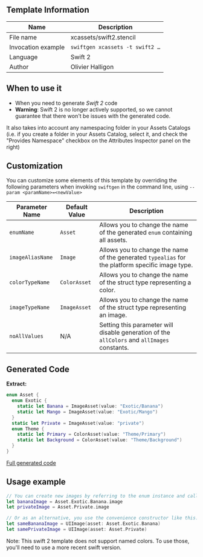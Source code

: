 ## Template Information

| Name      | Description       |
| --------- | ----------------- |
| File name | xcassets/swift2.stencil |
| Invocation example | `swiftgen xcassets -t swift2 …` |
| Language | Swift 2 |
| Author | Olivier Halligon |

## When to use it

- When you need to generate *Swift 2* code
- **Warning**: Swift 2 is no longer actively supported, so we cannot guarantee that there won't be issues with the generated code.

It also takes into account any namespacing folder in your Assets Catalogs (i.e. if you create a folder in your Assets Catalog, select it, and check the "Provides Namespace" checkbox on the Attributes Inspector panel on the right)

## Customization

You can customize some elements of this template by overriding the following parameters when invoking `swiftgen` in the command line, using `--param <paramName>=<newValue>`

| Parameter Name | Default Value | Description |
| -------------- | ------------- | ----------- |
| `enumName` | `Asset` | Allows you to change the name of the generated `enum` containing all assets. |
| `imageAliasName` | `Image` | Allows you to change the name of the generated `typealias` for the platform specific image type. |
| `colorTypeName` | `ColorAsset` | Allows you to change the name of the struct type representing a color. |
| `imageTypeName` | `ImageAsset` | Allows you to change the name of the struct type representing an image. |
| `noAllValues` | N/A | Setting this parameter will disable generation of the `allColors` and `allImages` constants. |

## Generated Code

**Extract:**

```swift
enum Asset {
  enum Exotic {
    static let Banana = ImageAsset(value: "Exotic/Banana")
    static let Mango = ImageAsset(value: "Exotic/Mango")
  }
  static let Private = ImageAsset(value: "private")
  enum Theme {
  	static let Primary = ColorAsset(value: "Theme/Primary")
  	static let Background = ColorAsset(value: "Theme/Background")
  }
}
```

[Full generated code](https://github.com/SwiftGen/templates/blob/master/Tests/Expected/XCAssets/swift2-context-all.swift)

## Usage example

```swift
// You can create new images by referring to the enum instance and calling `.image` on it:
let bananaImage = Asset.Exotic.Banana.image
let privateImage = Asset.Private.image

// Or as an alternative, you use the convenience constructor like this:
let sameBananaImage = UIImage(asset: Asset.Exotic.Banana)
let samePrivateImage = UIImage(asset: Asset.Private)
```

Note: This swift 2 template does not support named colors. To use those, you'll need to use a more recent swift version.
